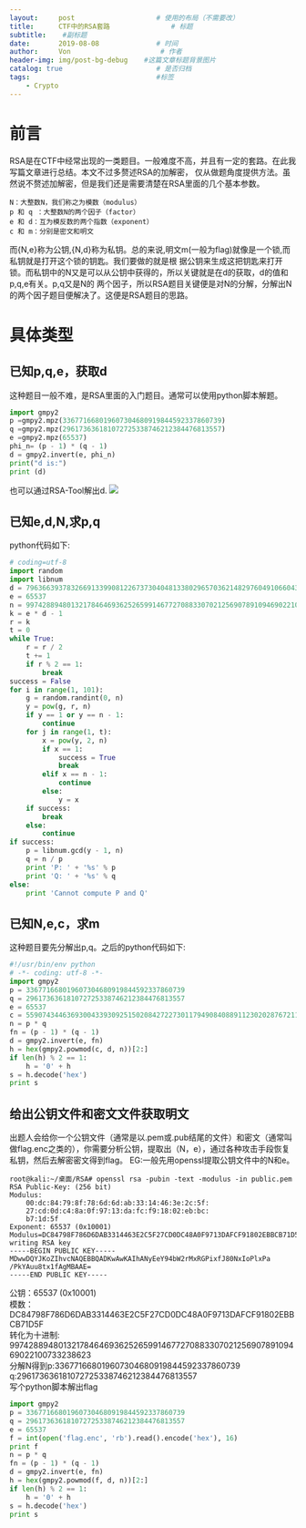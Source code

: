 ```yaml
---
layout:     post                    # 使用的布局（不需要改）
title:      CTF中的RSA套路               # 标题 
subtitle:    #副标题
date:       2019-08-08              # 时间
author:     Von                      # 作者
header-img: img/post-bg-debug    #这篇文章标题背景图片
catalog: true                       # 是否归档
tags:                               #标签
    - Crypto
---
```


# 前言
RSA是在CTF中经常出现的一类题目。一般难度不高，并且有一定的套路。在此我写篇文章进行总结。本文不过多赘述RSA的加解密，
仅从做题角度提供方法。虽然说不赘述加解密，但是我们还是需要清楚在RSA里面的几个基本参数。
```
N：大整数N，我们称之为模数（modulus）
p 和 q ：大整数N的两个因子（factor）
e 和 d：互为模反数的两个指数（exponent）
c 和 m：分别是密文和明文
```
而{N,e}称为公钥,{N,d}称为私钥。总的来说,明文m(一般为flag)就像是一个锁,而私钥就是打开这个锁的钥匙。我们要做的就是根
据公钥来生成这把钥匙来打开锁。而私钥中的N又是可以从公钥中获得的，所以关键就是在d的获取，d的值和p,q,e有关。p,q又是N的
两个因子，所以RSA题目关键便是对N的分解，分解出N的两个因子题目便解决了。这便是RSA题目的思路。

# 具体类型

## **已知p,q,e，获取d**<br>

这种题目一般不难，是RSA里面的入门题目。通常可以使用python脚本解题。
``` python
import gmpy2
p =gmpy2.mpz(336771668019607304680919844592337860739)
q =gmpy2.mpz(296173636181072725338746212384476813557)
e =gmpy2.mpz(65537)
phi_n= (p - 1) * (q - 1)
d = gmpy2.invert(e, phi_n)
print("d is:")
print (d)
```
也可以通过RSA-Tool解出d.
![](http://VonLYC.github.io/img/blog4-1.png)

## **已知e,d,N,求p,q**

python代码如下:
``` python
# coding=utf-8
import random
import libnum
d = 79636639378326691339908122673730404813380296570362148297604910660437221154417
e = 65537
n = 99742889480132178464693625265991467727088330702125690789109469022100733238623
k = e * d - 1
r = k
t = 0
while True:
    r = r / 2
    t += 1
    if r % 2 == 1:
        break
success = False
for i in range(1, 101):
    g = random.randint(0, n)
    y = pow(g, r, n)
    if y == 1 or y == n - 1:
        continue
    for j in range(1, t):
        x = pow(y, 2, n)
        if x == 1:
            success = True
            break
        elif x == n - 1:
            continue
        else:
            y = x
    if success:
        break
    else:
        continue
if success:
    p = libnum.gcd(y - 1, n)
    q = n / p
    print 'P: ' + '%s' % p
    print 'Q: ' + '%s' % q
else:
    print 'Cannot compute P and Q'
```
## **已知N,e,c，求m**

这种题目要先分解出p,q。之后的python代码如下:
``` python
#!/usr/bin/env python
# -*- coding: utf-8 -*-
import gmpy2
p = 336771668019607304680919844592337860739
q = 296173636181072725338746212384476813557
e = 65537
c = 55907434463693004339309251502084272273011794908408891123020287672115136392494
n = p * q
fn = (p - 1) * (q - 1)
d = gmpy2.invert(e, fn)
h = hex(gmpy2.powmod(c, d, n))[2:]
if len(h) % 2 == 1:
    h = '0' + h
s = h.decode('hex')
print s
```
## **给出公钥文件和密文文件获取明文**

出题人会给你一个公钥文件（通常是以.pem或.pub结尾的文件）和密文（通常叫做flag.enc之类的），你需要分析公钥，提取出（N，e），通过各种攻击手段恢复私钥，然后去解密密文得到flag。
EG:一般先用openssl提取公钥文件中的N和e。<br>
```
root@kali:~/桌面/RSA# openssl rsa -pubin -text -modulus -in public.pem
RSA Public-Key: (256 bit)
Modulus:
    00:dc:84:79:8f:78:6d:6d:ab:33:14:46:3e:2c:5f:
    27:cd:0d:c4:8a:0f:97:13:da:fc:f9:18:02:eb:bc:
    b7:1d:5f
Exponent: 65537 (0x10001)
Modulus=DC84798F786D6DAB3314463E2C5F27CD0DC48A0F9713DAFCF91802EBBCB71D5F
writing RSA key
-----BEGIN PUBLIC KEY-----
MDwwDQYJKoZIhvcNAQEBBQADKwAwKAIhANyEeY94bW2rMxRGPixfJ80NxIoPlxPa
/PkYAuu8tx1fAgMBAAE=
-----END PUBLIC KEY-----
```
公钥：65537 (0x10001)<br>
模数：DC84798F786D6DAB3314463E2C5F27CD0DC48A0F9713DAFCF91802EBBCB71D5F<br>
转化为十进制: 99742889480132178464693625265991467727088330702125690789109469022100733238623<br>
分解N得到p:336771668019607304680919844592337860739<br>
q:296173636181072725338746212384476813557<br>
写个python脚本解出flag
``` python
import gmpy2
p = 336771668019607304680919844592337860739
q = 296173636181072725338746212384476813557
e = 65537
f = int(open('flag.enc', 'rb').read().encode('hex'), 16)
print f
n = p * q
fn = (p - 1) * (q - 1)
d = gmpy2.invert(e, fn)
h = hex(gmpy2.powmod(f, d, n))[2:]
if len(h) % 2 == 1:
    h = '0' + h
s = h.decode('hex')
print s
```
